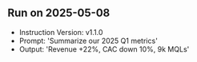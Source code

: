 ## Run on 2025-05-08
- Instruction Version: v1.1.0
- Prompt: 'Summarize our 2025 Q1 metrics'
- Output: 'Revenue +22%, CAC down 10%, 9k MQLs'
